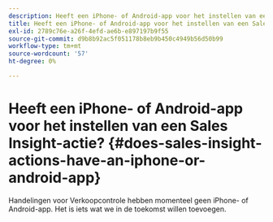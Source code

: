 ```yaml
---
description: Heeft een iPhone- of Android-app voor het instellen van een Sales Insight-actie? - Marketo Docs - Productdocumentatie
title: Heeft een iPhone- of Android-app voor het instellen van een Sales Insight-actie?
exl-id: 2789c76e-a26f-4efd-ae6b-e897197b9f55
source-git-commit: d9b8b92ac5f051178b8eb9b450c4949b56d50b99
workflow-type: tm+mt
source-wordcount: '57'
ht-degree: 0%

---
```


# Heeft een iPhone- of Android-app voor het instellen van een Sales Insight-actie? {#does-sales-insight-actions-have-an-iphone-or-android-app}

Handelingen voor Verkoopcontrole hebben momenteel geen iPhone- of Android-app. Het is iets wat we in de toekomst willen toevoegen.
